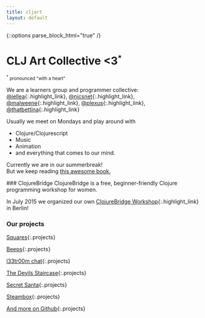 ```yaml
---
title: cljart
layout: default
---
```

{::options parse_block_html="true" /}

# CLJ Art Collective <3<sup><small>*</small></sup>

<small><sup>*</sup> pronounced "with a heart"</small>  

We are a learners group and programmer collective:  
[@jellea](https://twitter.com/jellea){:.highlight_link}, [@nicsnet](https://twitter.com/nicsnet){:.highlight_link}, [@malweene](https://twitter.com/malweene){:.highlight_link}, [@plexus](https://twitter.com/plexus){:.highlight_link}, [@thatbettina](https://twitter.com/thatbettina){:.highlight_link}  

Usually we meet on Mondays and play around with  

* Clojure/Clojurescript  
* Music    
* Animation  
* and everything that comes to our mind.  

Currently we are in our summerbreak!  
But we keep reading [this awesome book.](http://www.braveclojure.com/)

<div class="box">
### ClojureBridge
ClojureBridge is a free, beginner-friendly Clojure programming workshop for women.  

In July 2015 we organized our own [ClojureBridge Workshop](https://clojurebridge-berlin.github.io/){:.highlight_link} in Berlin! <br>

</div>

### Our projects

[Squares](/squares.html){:.projects}

[Beeps](/beeps.html){:.projects}  

[l33tr00m chat](http://l33tr00m.herokuapp.com/){:.projects}  

[The Devils Staircase](https://github.com/cljart/TheDevilsStaircase){:.projects}  

[Secret Santa](https://github.com/cljart/secretsanta){:.projects} 

[Steambox](https://github.com/cljart/steambox){:.projects} 

[And more on Github](https://github.com/cljart){:.projects}  

